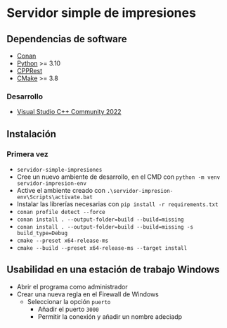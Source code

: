 # Servidor simple de impresiones

## Dependencias de software

- [Conan](https://conan.io/)
- [Python](https://www.python.org/) >= 3.10
- [CPPRest](https://microsoft.github.io/cpprestsdk/index.html)
- [CMake](https://cmake.org/) >= 3.8

### Desarrollo

- [Visual Studio C++ Community 2022](https://visualstudio.microsoft.com/vs/community/)

## Instalación

### Primera vez

- `servidor-simple-impresiones`
- Cree un nuevo ambiente de desarrollo, en el CMD con `python -m venv servidor-impresion-env`
- Active el ambiente creado con `.\servidor-impresion-env\Scripts\activate.bat`
- Instalar las librerías necesarias con `pip install -r requirements.txt`
- `conan profile detect --force`
- `conan install . --output-folder=build --build=missing`
- `conan install . --output-folder=build --build=missing -s build_type=Debug`
- `cmake --preset x64-release-ms`
- `cmake --build --preset x64-release-ms --target install`

## Usabilidad en una estación de trabajo Windows

- Abrir el programa como administrador
- Crear una nueva regla en el Firewall de Windows
  - Seleccionar la opción `puerto`
    - Añadir el puerto `3000`
    - Permitir la conexión y añadir un nombre adeciadp
